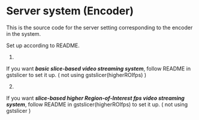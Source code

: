 # Server system (Encoder)
This is the source code for the server setting corresponding to the encoder in the system.

Set up according to README.

1. 
If you want ***basic slice-based video streaming system***, follow README in gstslicer to set it up. ( not using gstslicer(higherROIfps) )

2. 
If you want ***slice-based higher Region-of-Interest fps video streaming system***, follow README in gstslicer(higherROIfps) to set it up. ( not using gstslicer )
